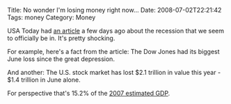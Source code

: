 Title: No wonder I'm losing money right now...
Date: 2008-07-02T22:21:42
Tags: money
Category: Money

USA Today had <a href="http://www.usatoday.com/money/markets/2008-06-30-wall-street-first-half_N.htm" target="_blank">an article</a> a few days ago about the recession that we seem to officially be in. It's pretty shocking. 

For example, here's a fact from the article: The Dow Jones had its biggest June loss since the great depression. 

And another: The U.S. stock market has lost $2.1 trillion in value this year - $1.4 trillion in June alone. 

For perspective that's 15.2% of the <a href="https://www.cia.gov/library/publications/the-world-factbook/print/us.html" target="_blank">2007 estimated GDP</a>.
